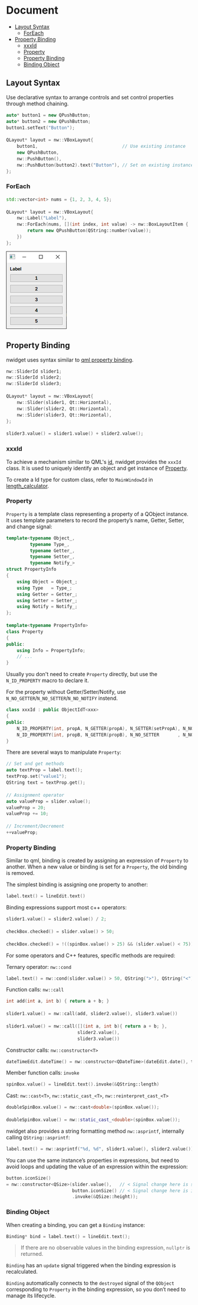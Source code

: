 # Document

- [Layout Syntax](#layout-syntax)
  - [ForEach](#foreach)
- [Property Binding](#property-binding)
  - [xxxId](#xxxid)
  - [Property](#property)
  - [Property Binding](#property-binding-1)
  - [Binding Object](#binding-object)

## Layout Syntax

Use declarative syntax to arrange controls and set control properties through method chaining.

```cpp
auto* button1 = new QPushButton;
auto* button2 = new QPushButton;
button1.setText("Button");

QLayout* layout = nw::VBoxLayout{
    button1,                                // Use existing instance
    new QPushButton,
    nw::PushButton(),
    nw::PushButton(button2).text("Button"), // Set on existing instance
};
```

### ForEach

```cpp
std::vector<int> nums = {1, 2, 3, 4, 5};

QLayout* layout = nw::VBoxLayout{
    nw::Label("Label"),
    nw::ForEach(nums, [](int index, int value) -> nw::BoxLayoutItem {
        return new QPushButton(QString::number(value));
    })
};
```

![](../img/foreach_example.png)

## Property Binding

nwidget uses syntax similar to [qml property binding](https://doc.qt.io/qt-6/qtqml-syntax-propertybinding.html).

```cpp
nw::SliderId slider1;
nw::SliderId slider2;
nw::SliderId slider3;

QLayout* layout = nw::VBoxLayout{
    nw::Slider(slider1, Qt::Horizontal),
    nw::Slider(slider2, Qt::Horizontal),
    nw::Slider(slider3, Qt::Horizontal),
};

slider3.value() = slider1.value() + slider2.value();
```

### xxxId

To achieve a mechanism similar to QML's [id](https://doc.qt.io/qt-6/qtqml-syntax-objectattributes.html#the-id-attribute), nwidget provides the `xxxId` class. It is used to uniquely identify an object and get instance of [Property](#property).

To create a Id type for custom class, refer to `MainWindowId` in [length_calculator](../../examples/length_calculator/mainwindow.cpp).

### Property

`Property` is a template class representing a property of a QObject instance. It uses template parameters to record the property’s name, Getter, Setter, and change signal:

```cpp
template<typename Object_,
         typename Type_,
         typename Getter_,
         typename Setter_,
         typename Notify_>
struct PropertyInfo
{
    using Object = Object_;
    using Type   = Type_;
    using Getter = Getter_;
    using Setter = Setter_;
    using Notify = Notify_;
};

template<typename PropertyInfo>
class Property
{
public:
    using Info = PropertyInfo;
    // ...
}
```

Usually you don't need to create `Property` directly, but use the `N_ID_PROPERTY` macro to declare it.

For the property without Getter/Setter/Notify, use `N_NO_GETTER`/`N_NO_SETTER`/`N_NO_NOTIFY` instend.

```cpp
class xxxId : public ObjectIdT<xxx>
{
public:
    N_ID_PROPERTY(int, propA, N_GETTER(propA), N_SETTER(setPropA), N_NOTIFY(propAChanged))
    N_ID_PROPERTY(int, propB, N_GETTER(propB), N_NO_SETTER       , N_NO_NOTIFY           )
}
```

There are several ways to manipulate `Property`:

```cpp
// Set and get methods
auto textProp = label.text();
textProp.set("value1");
QString text = textProp.get();

// Assignment operator
auto valueProp = slider.value();
valueProp = 20;
valueProp += 10;

// Increment/Decrement
++valueProp;
```

### Property Binding

Similar to qml, binding is created by assigning an expression of `Property` to another. When a new value or binding is set for a `Property`, the old binding is removed.

The simplest binding is assigning one property to another:

```cpp
label.text() = lineEdit.text()
```

Binding expressions support most c++ operators:

```cpp
slider1.value() = slider2.value() / 2;

checkBox.checked() = slider.value() > 50;

checkBox.checked() = !((spinBox.value() > 25) && (slider.value() < 75));
```

For some operators and C++ features, specific methods are required:

Ternary operator: `nw::cond`

```cpp
label.text() = nw::cond(slider.value() > 50, QString(">"), QString("<"));
```

Function calls: `nw::call`

```cpp
int add(int a, int b) { return a + b; }

slider1.value() = nw::call(add, slider2.value(), slider3.value())

slider1.value() = nw::call([](int a, int b){ return a + b; },
                           slider2.value(),
                           slider3.value())
```

Constructor calls: `nw::constructor<T>`

```cpp
dateTimeEdit.dateTime() = nw::constructor<QDateTime>(dateEdit.date(), timeEdit.time());
```

Member function calls: `invoke`

```cpp
spinBox.value() = lineEdit.text().invoke(&QString::length)
```

Cast: `nw::cast<T>`, `nw::static_cast_<T>`, `nw::reinterpret_cast_<T>`

```cpp
doubleSpinBox.value() = nw::cast<double>(spinBox.value());

doubleSpinBox.value() = nw::static_cast_<double>(spinBox.value());
```

nwidget also provides a string formatting method `nw::asprintf`, internally calling `QString::asprintf`:

```cpp
label.text() = nw::asprintf("%d, %d", slider1.value(), slider2.value());
```

You can use the same instance’s properties in expressions, but need to avoid loops and updating the value of an expression within the expression:

```cpp
button.iconSize()
= nw::constructor<QSize>(slider.value(),   // < Signal change here is subscribed
                         button.iconSize() // < Signal change here is ignored
                         .invoke(&QSize::height));
```

### Binding Object

When creating a binding, you can get a `Binding` instance:

```cpp
Binding* bind = label.text() = lineEdit.text();
```

> If there are no observable values in the binding expression, `nullptr` is returned.

`Binding` has an `update` signal triggered when the binding expression is recalculated.

`Binding` automatically connects to the `destroyed` signal of the `QObject` corresponding to `Property` in the binding expression, so you don’t need to manage its lifecycle.
